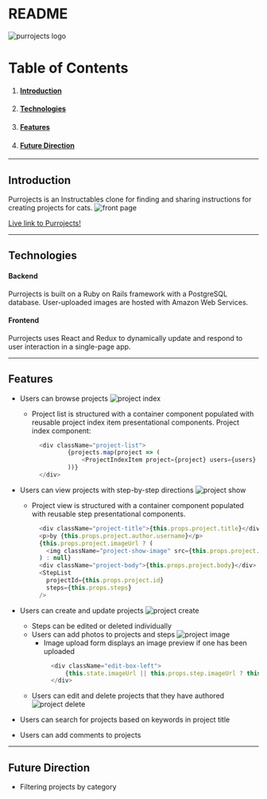 # README

![purrojects logo](https://github.com/sparklerfish/purrojects/blob/master/app/assets/images/purrojects_sized.png?raw=true "Purrojects Logo")


# Table of Contents
1. #### [Introduction](https://github.com/sparklerfish/purrojects#introduction-1)
2. #### [Technologies](https://github.com/sparklerfish/purrojects#technologies-1)
3. #### [Features](https://github.com/sparklerfish/purrojects#features-1)
4. #### [Future Direction](https://github.com/sparklerfish/purrojects#future-direction-1)

---

## Introduction
Purrojects is an Instructables clone for finding and sharing instructions for creating projects for cats.
![front page](https://github.com/sparklerfish/purrojects/blob/master/app/assets/images/screenshots/main.png "Purrojects Front Page")


[Live link to Purrojects!](https://purrojects.herokuapp.com)

---

## Technologies
#### Backend
Purrojects is built on a Ruby on Rails framework with a PostgreSQL database.
User-uploaded images are hosted with Amazon Web Services.

#### Frontend
Purrojects uses React and Redux to dynamically update and respond to user interaction in a single-page app.

---

## Features
* Users can browse projects
    ![project index](https://github.com/sparklerfish/purrojects/blob/master/app/assets/images/screenshots/project_index.png "Purrojects Project Index Page")
    * Project list is structured with a container component populated with reusable project index item presentational components.
      Project index component:
      ```javascript
        <div className="project-list">
                {projects.map(project => (
                    <ProjectIndexItem project={project} users={users} key={`project-${project.id}`}/>
                ))}
        </div>
      ```
* Users can view projects with step-by-step directions
    ![project show](https://github.com/sparklerfish/purrojects/blob/master/app/assets/images/screenshots/project_show.png "Purrojects Project Show Page")
    * Project view is structured with a container component populated with reusable step presentational components.
      ```javascript
        <div className="project-title">{this.props.project.title}</div>
        <p>by {this.props.project.author.username}</p>
        {this.props.project.imageUrl ? (
          <img className="project-show-image" src={this.props.project.imageUrl} />
        ) : null}
        <div className="project-body">{this.props.project.body}</div>
        <StepList
          projectId={this.props.project.id}
          steps={this.props.steps}
        />
      ```
* Users can create and update projects
  ![project create](https://github.com/sparklerfish/purrojects/blob/master/app/assets/images/screenshots/project_create.png "Purrojects Project Create Page")
  * Steps can be edited or deleted individually
  * Users can add photos to projects and steps
  ![project image](https://github.com/sparklerfish/purrojects/blob/master/app/assets/images/screenshots/project_edit.png "Purrojects Project Edit Page")
    * Image upload form displays an image preview if one has been uploaded
      ``` javascript
        <div className="edit-box-left">
            {this.state.imageUrl || this.props.step.imageUrl ? this.previewImage() : this.imageForm()}
        </div>
      ```
  * Users can edit and delete projects that they have authored
  ![project delete](https://github.com/sparklerfish/purrojects/blob/master/app/assets/images/screenshots/project_delete.png "Purrojects Project Delete Modal")
* Users can search for projects based on keywords in project title

* Users can add comments to projects

---

## Future Direction
* Filtering projects by category